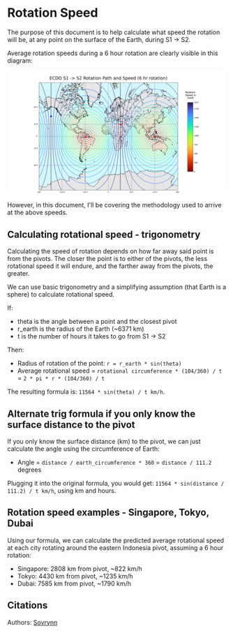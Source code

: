 # Rotation Speed

The purpose of this document is to help calculate what speed the rotation will be, at any point on the surface of the Earth, during S1 -> S2.

Average rotation speeds during a 6 hour rotation are clearly visible in this diagram:

![](../img/globe-viz.png "global rotation diagram")

However, in this document, I'll be covering the methodology used to arrive at the above speeds.

## Calculating rotational speed - trigonometry

Calculating the speed of rotation depends on how far away said point is from the pivots. The closer the point is to either of the pivots, the less rotational speed it will endure, and the farther away from the pivots, the greater.

We can use basic trigonometry and a simplifying assumption (that Earth is a sphere) to calculate rotational speed.

If:
- theta is the angle between a point and the closest pivot
- r_earth is the radius of the Earth (~6371 km)
- t is the number of hours it takes to go from S1 -> S2

Then:
- Radius of rotation of the point: `r = r_earth * sin(theta)`
- Average rotational speed = `rotational circumference * (104/360) / t` = `2 * pi * r * (104/360) / t`

The resulting formula is: `11564 * sin(theta) / t km/h`.

## Alternate trig formula if you only know the surface distance to the pivot

If you only know the surface distance (km) to the pivot, we can just calculate the angle using the circumference of Earth:
- Angle = `distance / earth_circumference * 360` = `distance / 111.2` degrees

Plugging it into the original formula, you would get: `11564 * sin(distance / 111.2) / t km/h`, using km and hours.

## Rotation speed examples - Singapore, Tokyo, Dubai

Using our formula, we can calculate the predicted average rotational speed at each city rotating around the eastern Indonesia pivot, assuming a 6 hour rotation:
- Singapore: 2808 km from pivot, ~822 km/h
- Tokyo: 4430 km from pivot, ~1235 km/h
- Dubai: 7585 km from pivot, ~1790 km/h

## Citations

Authors: [Sovrynn](https://sovrynn.github.io)
